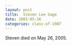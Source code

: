 ```yaml
---
layout: post
title:  Steven Lee Gage
date: 2005-05-26
categories: class-of-1987
---
```


Steven died on May 26, 2005.


